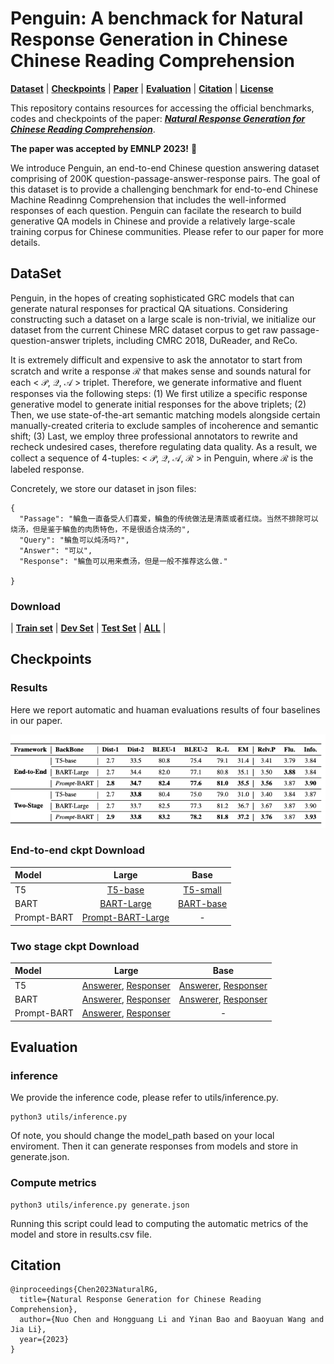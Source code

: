 # Penguin: A benchmack for Natural Response Generation in Chinese Chinese Reading Comprehension

[**Dataset**](#dataset) | [**Checkpoints**](#Checkpoints) |
[**Paper**](https://arxiv.org/abs/2302.08817) | [**Evaluation**](#Evaluation) | 
[**Citation**](#citation) | [**License**](#license)

This repository contains resources for accessing the official benchmarks, codes and checkpoints of the paper:  [***Natural Response Generation for Chinese Reading Comprehension***](https://arxiv.org/abs/2302.08817).

**The paper was accepted by EMNLP 2023!** 🎉

We introduce Penguin, an end-to-end Chinese question answering dataset comprising of 200K question-passage-answer-response pairs. The goal of this dataset is to provide a challenging benchmark for end-to-end Chinese Machine Readinng Comprehension that includes the well-informed responses of each question. 
Penguin can facilate the research to build generative QA models in Chinese and provide a relatively large-scale training corpus for Chinese communities.
Please refer to our paper for more details.


## DataSet
Penguin, in the hopes of creating sophisticated  GRC models that can generate natural responses for practical QA situations. Considering constructing such a  dataset on a large scale is non-trivial, we initialize our dataset  from the current Chinese MRC dataset corpus to get raw passage-question-answer  triplets, including CMRC 2018, DuReader, and ReCo.

It is extremely difficult and expensive to ask the annotator to start from scratch and write a response $\mathcal{R}$ that makes sense and sounds natural for each < $\mathcal{P}$, $\mathcal{Q}$, $\mathcal{A}$ > triplet.
Therefore, we  generate informative and fluent responses via the following steps: (1) We first utilize a specific response generative model to generate initial responses for the above triplets; (2) Then, we use state-of-the-art semantic matching models alongside certain manually-created criteria to exclude samples of incoherence and semantic shift; (3) Last, we employ three professional annotators to rewrite and recheck undesired cases, therefore regulating data quality. As a result, we collect a sequence of 4-tuples: < $\mathcal{P}$, $\mathcal{Q}$, $\mathcal{A}$, $\mathcal{R}$ > in Penguin, where $\mathcal{R}$ is the labeled response. 

Concretely, we store our dataset in json files:


```
{
  "Passage": "鳊鱼一直备受人们喜爱，鳊鱼的传统做法是清蒸或者红烧。当然不排除可以烧汤，但是鉴于鳊鱼的肉质特色，不是很适合烧汤的",
  "Query": "鳊鱼可以炖汤吗?",
  "Answer": "可以",
  "Response": "鳊鱼可以用来煮汤，但是一般不推荐这么做."
  
}
```

### Download

| [**Train set**](https://hkustgz-my.sharepoint.com/:u:/g/personal/nchen022_connect_hkust-gz_edu_cn/Eap8XkQG5vtLqSMUu_hl_KYB6HVKLL8pE9Btai0a42tTZg?e=dEDxjM) |  [**Dev Set**](https://hkustgz-my.sharepoint.com/:u:/g/personal/nchen022_connect_hkust-gz_edu_cn/EUpD_pVCmoxCk6WJ1xrsbKoBe6FYsw_JkbhlyQg2uPVUJw?e=RnrZRP) | [**Test Set**](https://hkustgz-my.sharepoint.com/:u:/g/personal/nchen022_connect_hkust-gz_edu_cn/Efk3gpSyEqVAn8Ht9ILrnWkBwJQ1S8qjIs3Ss9naa34wuw?e=3tCjUi) | [**ALL**](https://hkustgz-my.sharepoint.com/:f:/g/personal/nchen022_connect_hkust-gz_edu_cn/EppmIwPoQOtGk0FYUYVgr6QB-n4tDq6pSvD0sX0q9QJcOg?e=31vJlx) |


## Checkpoints

### Results
Here we report automatic and huaman evaluations results of four baselines in our paper.

![](Results.png) 

### End-to-end ckpt Download

|Model |  Large| Base | 
| :----- | :-------------------:| :------------------: |
| T5 | [T5-base](https://hkustgz-my.sharepoint.com/:u:/g/personal/nchen022_connect_hkust-gz_edu_cn/EcPEH2XnnqJNhHL5z45kmAwB01xEk0S0x6EErKHUvu5i-g?e=WqD00C)  | [T5-small](https://hkustgz-my.sharepoint.com/:u:/g/personal/nchen022_connect_hkust-gz_edu_cn/EcPEH2XnnqJNhHL5z45kmAwB01xEk0S0x6EErKHUvu5i-g?e=WqD00C) | 
| BART | [BART-Large](https://hkustgz-my.sharepoint.com/:u:/g/personal/nchen022_connect_hkust-gz_edu_cn/EcPEH2XnnqJNhHL5z45kmAwB01xEk0S0x6EErKHUvu5i-g?e=WqD00C)  | [BART-base](https://hkustgz-my.sharepoint.com/:u:/g/personal/nchen022_connect_hkust-gz_edu_cn/EcPEH2XnnqJNhHL5z45kmAwB01xEk0S0x6EErKHUvu5i-g?e=WqD00C) | 
| Prompt-BART | [Prompt-BART-Large](https://hkustgz-my.sharepoint.com/:f:/g/personal/nchen022_connect_hkust-gz_edu_cn/EjrfcimBm01EnQUUdqkntfQB7Ox9FDaB9JvsfC9GC4N88w?e=trpxZd)  | -| 

### Two stage ckpt Download
|Model |  Large| Base | 
| :----- | :-------------------:| :------------------: |
| T5 |[Answerer](https://hkustgz-my.sharepoint.com/:u:/g/personal/nchen022_connect_hkust-gz_edu_cn/EcvD0PcGxrBMnkgUGcnyKmUBPHzsiPAhG7cEvA-ZLNGgpA?e=srfs5y), [Responser](https://hkustgz-my.sharepoint.com/:u:/g/personal/nchen022_connect_hkust-gz_edu_cn/ETW6IluL6UtHo1h274x4EvYB_dk3rblOemUgav37eL5_hQ?e=bcvORF)  | [Answerer](https://hkustgz-my.sharepoint.com/:u:/g/personal/nchen022_connect_hkust-gz_edu_cn/EcvD0PcGxrBMnkgUGcnyKmUBPHzsiPAhG7cEvA-ZLNGgpA?e=srfs5y), [Responser](https://hkustgz-my.sharepoint.com/:u:/g/personal/nchen022_connect_hkust-gz_edu_cn/ETW6IluL6UtHo1h274x4EvYB_dk3rblOemUgav37eL5_hQ?e=bcvORF) | 
| BART | [Answerer](https://hkustgz-my.sharepoint.com/:u:/g/personal/nchen022_connect_hkust-gz_edu_cn/EcvD0PcGxrBMnkgUGcnyKmUBPHzsiPAhG7cEvA-ZLNGgpA?e=srfs5y), [Responser](https://hkustgz-my.sharepoint.com/:u:/g/personal/nchen022_connect_hkust-gz_edu_cn/ETW6IluL6UtHo1h274x4EvYB_dk3rblOemUgav37eL5_hQ?e=bcvORF)  | [Answerer](https://hkustgz-my.sharepoint.com/:u:/g/personal/nchen022_connect_hkust-gz_edu_cn/EcvD0PcGxrBMnkgUGcnyKmUBPHzsiPAhG7cEvA-ZLNGgpA?e=srfs5y), [Responser](https://hkustgz-my.sharepoint.com/:u:/g/personal/nchen022_connect_hkust-gz_edu_cn/ETW6IluL6UtHo1h274x4EvYB_dk3rblOemUgav37eL5_hQ?e=bcvORF) | 
| Prompt-BART | [Answerer](https://hkustgz-my.sharepoint.com/:u:/g/personal/nchen022_connect_hkust-gz_edu_cn/EaXUFwRe9fZBsQr92jiObL8BlZ04bSKqMzSFxkXjCv9x1Q?e=QtLTQi), [Responser](https://hkustgz-my.sharepoint.com/:u:/g/personal/nchen022_connect_hkust-gz_edu_cn/EVQyZwn9ERdOqVGJ7MCJohEBtU5RBr5foLap1xzj8VK71w?e=lwy1rp)  | -| 

## Evaluation

### inference 
We provide the inference code, please refer to utils/inference.py.
```
python3 utils/inference.py
```
 Of note, you should change the model_path based on your local enviroment. Then it can generate  responses from models and store in generate.json.
 
### Compute metrics
```
python3 utils/inference.py generate.json
```
Running this script could lead to computing the automatic metrics of the model and store in results.csv file.


## Citation

```
@inproceedings{Chen2023NaturalRG,
  title={Natural Response Generation for Chinese Reading Comprehension},
  author={Nuo Chen and Hongguang Li and Yinan Bao and Baoyuan Wang and Jia Li},
  year={2023}
}
```
